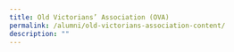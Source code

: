 ```yaml
---
title: Old Victorians’ Association (OVA)
permalink: /alumni/old-victorians-association-content/
description: ""
---
```

